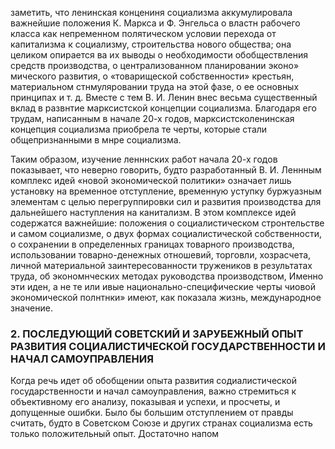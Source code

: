 заметить, что ленинская концениня социализма аккумулировала важнейшие положения К. Маркса и Ф. Энгельса о властн рабочего класса как непременном полятическом условии перехода от капитализма к социализму, строительства нового общества; она целиком опирается ва их выводы о необходимости обобществления средств производства, о централизованном планировании эконо» мического развития, о «товарищеской собственности» крестьян, материальном стнмуляровании труда на этой фазе, о ее основных принципах и т. д. Вместе с тем В. И. Ленин внес весьма существенный вклад в развнтие марксистской концепции социализма. Благодаря его трудам, написанным в начале 20-х годов, марксистсколенинская концепция социализма приобрела те черты, которые стали общепризнанными в мнре социализма.

Таким образом, изучение ленннских работ начала 20-х годов показывает, что неверно говорить, будто разработанный В. И. Леннным комплекс идей «новой экономической политики» означает лишь установку на временное отступление, временную уступку буржуазным элементам с целью перегруппировки сил и развития производства для дальнейшего наступления на канитализм. В этом комплексе идей содержатся важнейшие: положения о социалистическом стронтельстве и самом социализме, о двух формах социалистической собственности, о сохранении в определенных границах товарного производства, использовании товарно-денежных отношевий, торговли, хозрасчета, личной материальной заинтересованности тружеников в результатах труда, об экономнческих методах руководства производством, Именно эти иден, а не те или ивые национально-специфические черты чиовой экономической полнтнки» имеют, как показала жизнь, международное значение.

### 2. ПОСЛЕДУЮЩИЙ СОВЕТСКИЙ И ЗАРУБЕЖНЫЙ ОПЫТ РАЗВИТИЯ СОЦИАЛИСТИЧЕСКОЙ ГОСУДАРСТВЕННОСТИ И НАЧАЛ САМОУПРАВЛЕНИЯ

Когда речь идет об обобщении опыта развития содиалистической государственности и начал самоуправления, важно стремиться к объективному его анализу, показывая и успехи, и просчеты, и допущенные ошибки. Было бы большим отступлением от правды считать, будто в Советском Союзе и других странах социализма есть только положительный опыт. Достаточно напом
